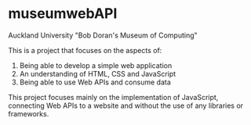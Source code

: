 # museumwebAPI

Auckland University "Bob Doran's Museum of Computing"

This is a project that focuses on the aspects of:
1) Being able to develop a simple web application
2) An understanding of HTML, CSS and JavaScript
3) Being able to use Web APIs and consume data

This project focuses mainly on the implementation of JavaScript, connecting Web APIs to a website and without the use of any libraries or frameworks.

